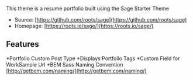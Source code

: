 This theme is a resume portfolio built using the Sage Starter Theme
* Source: [https://github.com/roots/sage](https://github.com/roots/sage)
* Homepage: [https://roots.io/sage/](https://roots.io/sage/)



## Features
*Portfolio Custom Post Type 
*Displays Portfolio Tags
*Custom Field for WorkSample Url
*BEM Sass Naming Convention [http://getbem.com/naming/](http://getbem.com/naming/)

